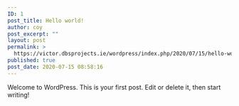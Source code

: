 ```yaml
---
ID: 1
post_title: Hello world!
author: coy
post_excerpt: ""
layout: post
permalink: >
  https://victor.dbsprojects.ie/wordpress/index.php/2020/07/15/hello-world/
published: true
post_date: 2020-07-15 08:58:16
---
```

<!-- wp:paragraph -->
<p>Welcome to WordPress. This is your first post. Edit or delete it, then start writing!</p>
<!-- /wp:paragraph -->